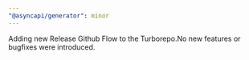 ```yaml
---
"@asyncapi/generator": minor
---
```


Adding new Release Github Flow to the Turborepo.No new features or bugfixes were introduced.
